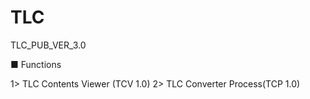 # TLC
TLC_PUB_VER_3.0

■ Functions

1> TLC Contents Viewer (TCV 1.0)
2> TLC Converter Process(TCP 1.0)


